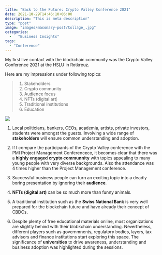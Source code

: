 ```yaml
---
title: "Back to the Future: Crypto Valley Conference 2021"
date: 2021-10-29T14:46:10+06:00
description: "This is meta description"
type: "post"
image: "images/masonary-post/Collage_.jpg"
categories: 
  -   "Business Insights"
tags:
  - "Conference"
---
```


My first live contact with the blockchain community was the Crypto Valley Conference 2021 at the HSLU in Rotkreuz. 








Here are my impressions under following topics:


> 1. Stakeholders
> 2. Crypto community
> 3. Audience focus 
> 4. NFTs (digital art) 
> 5. Traditional institutions 
> 6. Education


![](../images/post-img.jpg)

1. Local politicians, bankers, CEOs, academia, artists, private investors, students were amongst the guests. Involving a wide range of **stakeholders** will ensure common understanding and adoption.   

2. If I compare the participants of the Crypto Valley conference with the PMI Project Management Conferencece, it becomes clear that there was a **highly engaged crypto communnity** with topics appealing to many young people with very diverse backgrounds. Also the attendance was 4 times higher than the Project Management conference. 

3. Successful business people can turn an exciting topic into a deadly boring presentation by ignoring their **audience**.  

4. **NFTs (digital art)** can be so much more than funny animals.

5. A traditional institution such as the **Swiss National Bank** is very well prepared for the blockchain future and have already their concept of CBDCs. 

6. Despite plenty of free educational materials online, most organizations are slightly behind with their blobkchain understanding. Nevertheless, different players such as governmnents, regulatory bodies, layers, tax advisors and finance institutions start exploring this space. The significance of **universities** to drive awareness, understanding and business adoption was highlighted during the sessions. 

